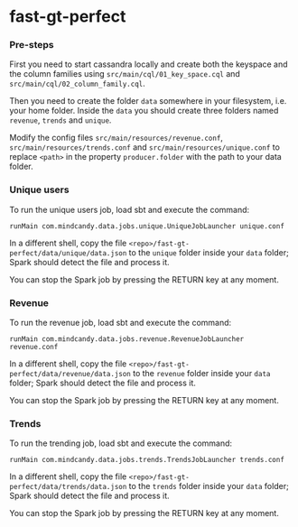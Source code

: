 # fast-gt-perfect

### Pre-steps

First you need to start cassandra locally and create both the keyspace and the column families using `src/main/cql/01_key_space.cql` and `src/main/cql/02_column_family.cql`.

Then you need to create the folder `data` somewhere in your filesystem, i.e. your home folder. Inside the `data` you should create three folders named `revenue`, `trends` and `unique`.

Modify the config files `src/main/resources/revenue.conf`, `src/main/resources/trends.conf` and `src/main/resources/unique.conf` to replace `<path>` in the property `producer.folder` with the path to your data folder.

### Unique users

To run the unique users job, load sbt and execute the command:

`runMain com.mindcandy.data.jobs.unique.UniqueJobLauncher unique.conf`

In a different shell, copy the file `<repo>/fast-gt-perfect/data/unique/data.json` to the `unique` folder inside your `data` folder; Spark should detect the file and process it.

You can stop the Spark job by pressing the RETURN key at any moment.

### Revenue

To run the revenue job, load sbt and execute the command:

`runMain com.mindcandy.data.jobs.revenue.RevenueJobLauncher revenue.conf`

In a different shell, copy the file `<repo>/fast-gt-perfect/data/revenue/data.json` to the `revenue` folder inside your `data` folder; Spark should detect the file and process it.

You can stop the Spark job by pressing the RETURN key at any moment.

### Trends

To run the trending job, load sbt and execute the command:

`runMain com.mindcandy.data.jobs.trends.TrendsJobLauncher trends.conf`

In a different shell, copy the file `<repo>/fast-gt-perfect/data/trends/data.json` to the `trends` folder inside your `data` folder; Spark should detect the file and process it.

You can stop the Spark job by pressing the RETURN key at any moment.
